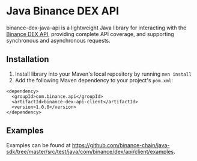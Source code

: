 # Java Binance DEX API

binance-dex-java-api is a lightweight Java library for interacting with the [Binance DEX API](https://testnet-dex.binance.org/doc/api-reference/dex-api/paths.html), providing complete API coverage, and supporting synchronous and asynchronous requests.


## Installation
1. Install library into your Maven's local repository by running `mvn install`
2. Add the following Maven dependency to your project's `pom.xml`:
```
<dependency>
  <groupId>com.binance.api</groupId>
  <artifactId>binance-dex-api-client</artifactId>
  <version>1.0.0</version>
</dependency>
```

## Examples
Examples can be found at https://github.com/binance-chain/java-sdk/tree/master/src/test/java/com/binance/dex/api/client/examples.
